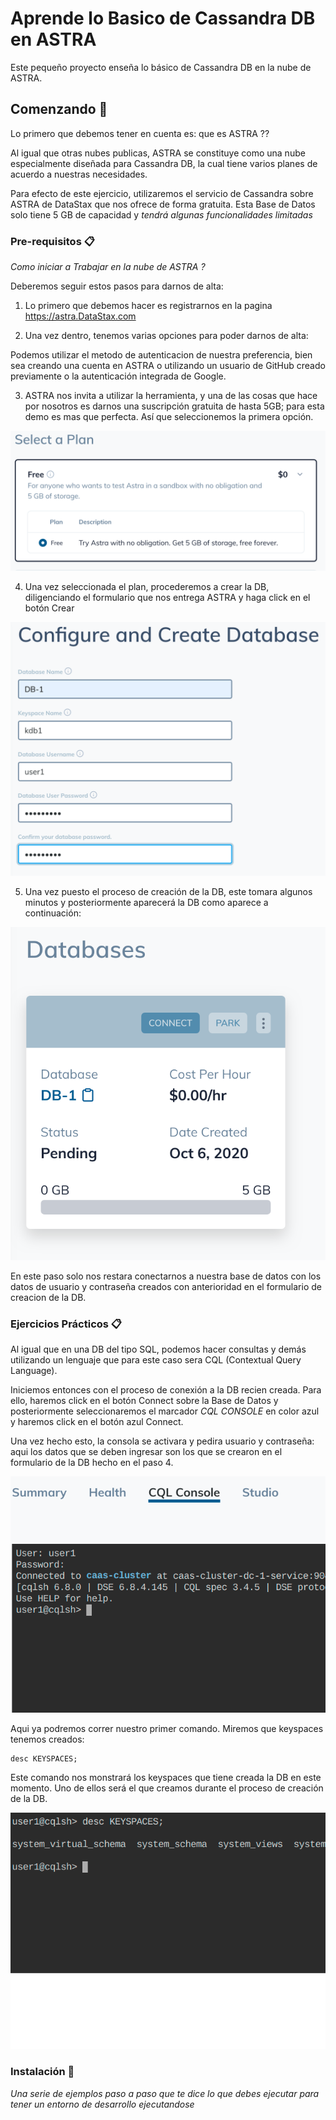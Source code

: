 # Aprende lo Basico de Cassandra DB en ASTRA

Este pequeño proyecto enseña lo básico de Cassandra DB en la nube de ASTRA.

## Comenzando 🚀

Lo primero que debemos tener en cuenta es: que es ASTRA ??

Al igual que otras nubes publicas, ASTRA se constituye como una nube especialmente diseñada para Cassandra DB, la cual tiene varios planes de acuerdo a nuestras necesidades.

Para efecto de este ejercicio, utilizaremos el servicio de Cassandra sobre ASTRA de DataStax que nos ofrece de forma gratuita. Esta Base de Datos solo tiene 5 GB de capacidad y _tendrá algunas funcionalidades limitadas_


### Pre-requisitos 📋

_Como iniciar a Trabajar en la nube de ASTRA ?_


Deberemos seguir estos pasos para darnos de alta:

1. Lo primero que debemos hacer es registrarnos en la pagina https://astra.DataStax.com

2. Una vez dentro, tenemos varias opciones para poder darnos de alta:

Podemos utilizar el metodo de autenticacion de nuestra preferencia, bien sea creando una cuenta en ASTRA o utilizando un usuario de GitHub creado previamente o la autenticación integrada de Google.

3. ASTRA nos invita a utilizar la herramienta, y una de las cosas que hace por nosotros es darnos una suscripción gratuita de hasta 5GB; para esta demo es mas que perfecta. Así que seleccionemos la primera opción.

![ScreenShot](Img/Seleccion_Gratis.png)


4. Una vez seleccionada el plan, procederemos a crear la DB, diligenciando el formulario que nos entrega ASTRA y haga click en el botón Crear

![ScreenShot](Img/Creacion_DB.png)

5. Una vez puesto el proceso de creación de la DB, este tomara algunos minutos y posteriormente aparecerá la DB como aparece a continuación:

![ScreenShot](Img/DB_Creada.png)

En este paso solo nos restara conectarnos a nuestra base de datos con los datos de usuario y contraseña creados con anterioridad en el formulario de creacion de la DB.

### Ejercicios Prácticos 📋

Al igual que en una DB del tipo SQL, podemos hacer consultas y demás utilizando un lenguaje que para este caso sera CQL (Contextual Query Language).

Iniciemos entonces con el proceso de conexión a la DB recien creada. Para ello, haremos click en el botón Connect sobre la Base de Datos y posteriormente seleccionaremos el marcador _CQL CONSOLE_ en color azul y haremos click en el botón azul Connect.

Una vez hecho esto, la consola se activara y pedira usuario y contraseña: aqui los datos que se deben ingresar son los que se crearon en el formulario de la DB hecho en el paso 4.

![ScreenShot](Img/Consola_ASTRA.png)

Aqui ya podremos correr nuestro primer comando. Miremos que keyspaces tenemos creados:

```
desc KEYSPACES;
```

Este comando nos monstrará los keyspaces que tiene creada la DB en este momento. Uno de ellos será el que creamos durante el proceso de creación de la DB.

![ScreenShot](Img/Comando_1.png)


### Instalación 🔧

_Una serie de ejemplos paso a paso que te dice lo que debes ejecutar para tener un entorno de desarrollo ejecutandose_
